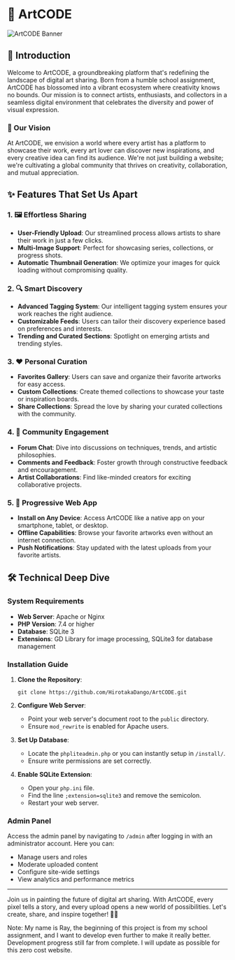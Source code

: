 # 🎨 ArtCODE


![ArtCODE Banner](https://github.com/user-attachments/assets/69e3b07d-b529-404b-b387-88f0c50408f1)

## 🌟 Introduction

Welcome to ArtCODE, a groundbreaking platform that's redefining the landscape of digital art sharing. Born from a humble school assignment, ArtCODE has blossomed into a vibrant ecosystem where creativity knows no bounds. Our mission is to connect artists, enthusiasts, and collectors in a seamless digital environment that celebrates the diversity and power of visual expression.

### 🚀 Our Vision

At ArtCODE, we envision a world where every artist has a platform to showcase their work, every art lover can discover new inspirations, and every creative idea can find its audience. We're not just building a website; we're cultivating a global community that thrives on creativity, collaboration, and mutual appreciation.

## ✨ Features That Set Us Apart

### 1. 🖼️ Effortless Sharing

- **User-Friendly Upload**: Our streamlined process allows artists to share their work in just a few clicks.
- **Multi-Image Support**: Perfect for showcasing series, collections, or progress shots.
- **Automatic Thumbnail Generation**: We optimize your images for quick loading without compromising quality.

### 2. 🔍 Smart Discovery

- **Advanced Tagging System**: Our intelligent tagging system ensures your work reaches the right audience.
- **Customizable Feeds**: Users can tailor their discovery experience based on preferences and interests.
- **Trending and Curated Sections**: Spotlight on emerging artists and trending styles.

### 3. ❤ Personal Curation

- **Favorites Gallery**: Users can save and organize their favorite artworks for easy access.
- **Custom Collections**: Create themed collections to showcase your taste or inspiration boards.
- **Share Collections**: Spread the love by sharing your curated collections with the community.

### 4. 💬 Community Engagement

- **Forum Chat**: Dive into discussions on techniques, trends, and artistic philosophies.
- **Comments and Feedback**: Foster growth through constructive feedback and encouragement.
- **Artist Collaborations**: Find like-minded creators for exciting collaborative projects.

### 5. 📱 Progressive Web App

- **Install on Any Device**: Access ArtCODE like a native app on your smartphone, tablet, or desktop.
- **Offline Capabilities**: Browse your favorite artworks even without an internet connection.
- **Push Notifications**: Stay updated with the latest uploads from your favorite artists.

## 🛠️ Technical Deep Dive

### System Requirements

- **Web Server**: Apache or Nginx
- **PHP Version**: 7.4 or higher
- **Database**: SQLite 3
- **Extensions**: GD Library for image processing, SQLite3 for database management

### Installation Guide

1. **Clone the Repository**:
   ```
   git clone https://github.com/HirotakaDango/ArtCODE.git
   ```

2. **Configure Web Server**:
   - Point your web server's document root to the `public` directory.
   - Ensure `mod_rewrite` is enabled for Apache users.

3. **Set Up Database**:
   - Locate the `phpliteadmin.php` or you can instantly setup in `/install/`.
   - Ensure write permissions are set correctly.

4. **Enable SQLite Extension**:
   - Open your `php.ini` file.
   - Find the line `;extension=sqlite3` and remove the semicolon.
   - Restart your web server.


### Admin Panel

Access the admin panel by navigating to `/admin` after logging in with an administrator account. Here you can:

- Manage users and roles
- Moderate uploaded content
- Configure site-wide settings
- View analytics and performance metrics


---

Join us in painting the future of digital art sharing. With ArtCODE, every pixel tells a story, and every upload opens a new world of possibilities. Let's create, share, and inspire together! 🎨✨



Note: My name is Ray, the beginning of this project is from my school assignment, and I want to develop even further to make it really better. Development progress still far from complete. I will update as possible for this zero cost website.
